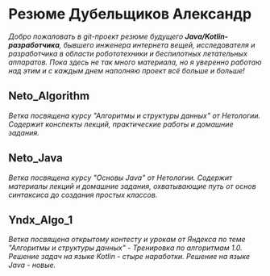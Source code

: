 # Резюме Дубельщиков Александр


*Добро пожаловать в git-проект резюме будущего __Java/Kotlin-разработчика__, бывшего инженера интернета вещей, исследователя и разработчика в области робототехники и беспилотных летательных аппаратов. Пока здесь не так много материала, но я уверенно работаю над этим и с каждым днем наполняю проект всё больше и больше!*

## Neto_Algorithm

*Ветка посвящена курсу "Алгоритмы и структуры данных" от Нетологии. Содержит конспекты лекций, практические работы и домашние задания.*

## Neto_Java

*Ветка посвящена курсу "Основы Java" от Нетологии. Содержит материалы лекций и домашние задания, охватывающие путь от основ синтаксиса до создания простых классов.*

## Yndx_Algo_1

*Ветка посвящена открытому контесту и урокам от Яндекса по теме "Алгоритмы и структуры данных" - Тренировка по алгоритмам 1.0. Решение задач на языке Kotlin - стыре наработки. Решение на языке Java - новые.*
